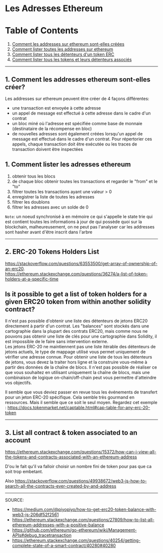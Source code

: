 
# Les Adresses Ethereum 



# Table of Contents
1. [Comment les addresses sur ethereum sont-elles créées](#methodes-d'acces-aux-transactions)
2. [Comment lister toutes les addresses sur ethereum](#methodes-d'acces-aux-transactions)
3. [Comment lister tous les détenteurs d'un token ERC](#methodes-d'acces-aux-transactions)
4. [Comment lister tous les tokens et leurs détenteurs associés](#methodes-d'acces-aux-transactions)


---

## 1. Comment les addresses ethereum sont-elles créer?

Les addresses sur ethereum peuvent être créer de 4 façons différentes:
- une transaction est envoyée à cette adresse
- un appel de message est effectué à cette adresse dans le cadre d'un contrat
- un bloc miné où l'adresse est spécifiée comme base de monnaie (destinataire de la récompense en bloc)
- de nouvelles adresses sont également créées lorsqu'un appel de message est effectué dans le cadre d'un contrat. Pour répertorier ces appels, chaque transaction doit être exécutée ou les traces de transaction doivent être inspectées


## 1. Comment lister les adresses ethereum

1. obtenir tous les blocs
2. de chaque bloc obtenir toutes les transactions et regarder le "from" et le "to"
3. filtrer toutes les transactions ayant une valeur > 0
4. enregistrer la liste de toutes les adresses
5. filtrer les doublons
6. filtrer les adresses avec un solde de 0


`Note`:
un noeud synchronisé à en mémoire ce qui s'appelle le state trie qui est contient toutes les informations à jour de qui possède quoi sur la blockchain, malheureusement, 
on ne peut pas l'analyser car les addresses sont hasher avant d'être inscrit dans l'arbre

---

## 2. ERC-20 Tokens Holders List 

https://stackoverflow.com/questions/63553500/get-array-of-ownership-of-an-erc20.  
https://ethereum.stackexchange.com/questions/36274/a-list-of-token-holders-at-a-specific-time

## Is it possible to get a list of token holders for a given ERC20 token from within another solidity contract?  

Il n'est pas possible d'obtenir une liste des détenteurs de jetons ERC20 directement à partir d'un contrat.  Les "balances" sont stockés dans une cartographie dans la plupart des contrats ERC20, mais comme nous ne pouvons pas obtenir une liste de clés pour une cartographie dans Solidity, il est impossible de le faire sans intervention externe.  
Les jetons ERC-20 ne maintiennent pas une liste itérable des détenteurs de jetons actuels, le type de mappage utilisé vous permet uniquement de vérifier une adresse connue. Pour obtenir une liste de tous les détenteurs de jetons, vous devez la traiter hors ligne et la construire vous-même à partir des données de la chaîne de blocs. Il n'est pas possible de réaliser ce que vous souhaitez en utilisant uniquement la chaîne de blocs, mais une combinaison de logique on-chain/off-chain peut vous permettre d'atteindre vos objectifs.  

Il semble que vous deviez passer en revue tous les événements de transfert pour un jeton ERC-20 spécifique. Cela semble très gourmand en ressources. Mais il semble que ce soit le seul moyen. Regardez cet exemple :
https://docs.tokenmarket.net/captable.html#cap-table-for-any-erc-20-token

---

## 3. List all contract & token associated to an account

https://ethereum.stackexchange.com/questions/15372/how-can-i-view-all-the-tokens-and-contracts-associated-with-an-ethereum-address

D'ou le fait qu'il va falloir choisir un nombre fini de token pour pas que ca soit trop embetant.

Also https://stackoverflow.com/questions/49938672/web3-js-how-to-search-all-the-contracts-ever-created-by-and-address

---

SOURCE:
- https://medium.com/@piyopiyo/how-to-get-erc20-token-balance-with-web3-js-206df52f2561
- https://ethereum.stackexchange.com/questions/27809/how-to-list-all-ethereum-addresses-with-a-positive-balance
- https://github.com/ethereum/go-ethereum/wiki/Management-APIs#debug_tracetransaction
- https://ethereum.stackexchange.com/questions/40254/getting-complete-state-of-a-smart-contract/40280#40280
